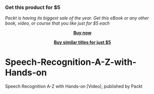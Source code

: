 
### Get this product for $5

<i>Packt is having its biggest sale of the year. Get this eBook or any other book, video, or course that you like just for $5 each</i>


<b><p align='center'>[Buy now](https://packt.link/9781800561700)</p></b>


<b><p align='center'>[Buy similar titles for just $5](https://subscription.packtpub.com/search)</p></b>


# Speech-Recognition-A-Z-with-Hands-on
Speech Recognition A-Z with Hands-on [Video], published by Packt
